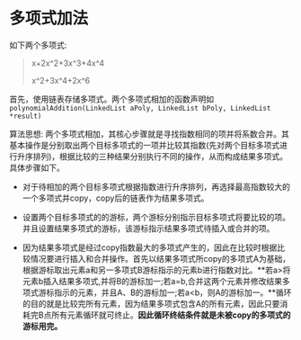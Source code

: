 # 多项式加法

如下两个多项式:

> x+2x^2+3x^3+4x^4
> 
> x^2+3x^4+2x^6

首先，使用链表存储多项式。两个多项式相加的函数声明如`polynomialAddition(LinkedList aPoly, LinkedList bPoly, LinkedList *result)`

算法思想:
两个多项式相加，其核心步骤就是寻找指数相同的项并将系数合并。其基本操作是分别取出两个目标多项式的一项并比较其指数(先对两个目标多项式进行升序排列)，根据比较的三种结果分别执行不同的操作，从而构成结果多项式。具体步骤如下。

*   对于待相加的两个目标多项式根据指数进行升序排列，再选择最高指数较大的一个多项式并copy，copy后的链表作为结果多项式。

*   设置两个目标多项式的的游标，两个游标分别指示目标多项式将要比较的项。并且设置结果多项式的游标，该游标指示结果多项式待插入或合并的项。

*   因为结果多项式是经过copy指数最大的多项式产生的，因此在比较时根据比较情况要进行插入和合并操作。首先以结果多项式所copy的多项式A为基础，根据游标取出元素a和另一多项式B游标指示的元素b进行指数对比。**若a&gt;将元素b插入结果多项式,并将B的游标加一;若a=b,合并这两个元素并修改结果多项式游标指示的元素，并且A、B的游标加一;若a&lt;b，则A的游标加一。**循环的目的就是比较完所有元素，因为结果多项式包含A的所有元素，因此只要消耗完B点所有元素循环就可终止。**因此循环终结条件就是未被copy的多项式的游标用完。**